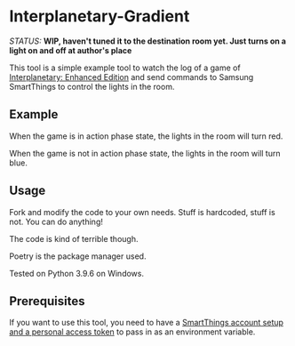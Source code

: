 # Interplanetary-Gradient

*STATUS:* **WIP, haven't tuned it to the destination room yet. Just turns on a light on and off at author's place**

This tool is a simple example tool to watch the log of a game of [Interplanetary: Enhanced Edition][steampage] and send commands to Samsung SmartThings to control the lights in the room.

## Example

When the game is in action phase state, the lights in the room will turn red.

When the game is not in action phase state, the lights in the room will turn blue.

## Usage

Fork and modify the code to your own needs. Stuff is hardcoded, stuff is not. You can do anything!

The code is kind of terrible though.

Poetry is the package manager used.

Tested on Python 3.9.6 on Windows.

## Prerequisites

If you want to use this tool, you need to have a [SmartThings account setup and a personal access token][samsung_pat] to pass in as an environment variable.

[steampage]: https://store.steampowered.com/app/650220/Interplanetary_Enhanced_Edition/
[samsung_pat]: https://smartthings.developer.samsung.com/docs/auth-and-permissions.html